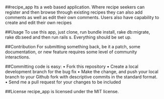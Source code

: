 ##recipe_app
Its a web based application. Where recipe seekers can register and then browse through existing recipes they can also add comments as well as edit their own comments. Users also have capability to create and edit their own recipes

##Usage
To use this app, just clone, run bundle install, rake db:migrate, rake db:seed and then run rails s. Everything should be set up.

##Contribution
For submitting something back, be it a patch, some documentation, or new feature requires some level of community interactions.

##Committing code is easy:
•	Fork this repository
•	Create a local development branch for the bug fix
•	Make the change, and push your local branch to your Github fork with descriptive commits in the standard format.
•	Send me a pull request for your changes to be included

##License
recipe_app is licensed under the MIT license.
